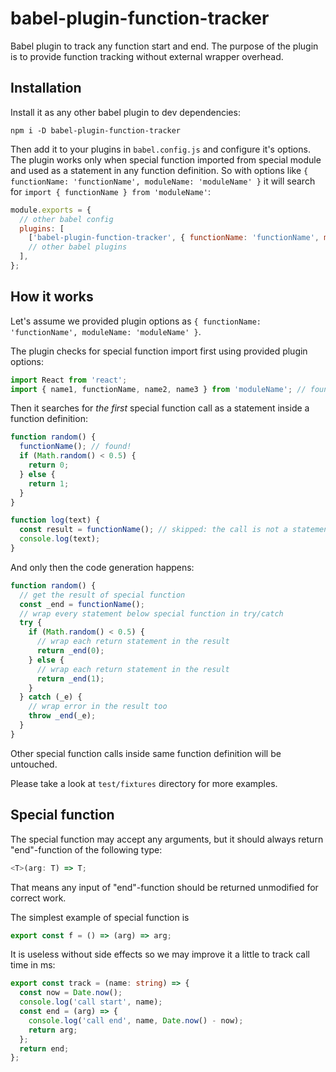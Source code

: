 # babel-plugin-function-tracker

Babel plugin to track any function start and end. The purpose of the plugin is to provide function
tracking without external wrapper overhead.

## Installation

Install it as any other babel plugin to dev dependencies:

```
npm i -D babel-plugin-function-tracker
```

Then add it to your plugins in `babel.config.js` and configure it's options. The plugin works only
when special function imported from special module and used as a statement in any function
definition. So with options like `{ functionName: 'functionName', moduleName: 'moduleName' }` it
will search for `import { functionName } from 'moduleName'`:

```js
module.exports = {
  // other babel config
  plugins: [
    ['babel-plugin-function-tracker', { functionName: 'functionName', moduleName: 'moduleName' }],
    // other babel plugins
  ],
};
```

## How it works

Let's assume we provided plugin options as
`{ functionName: 'functionName', moduleName: 'moduleName' }`.

The plugin checks for special function import first using provided plugin options:

```ts
import React from 'react';
import { name1, functionName, name2, name3 } from 'moduleName'; // found
```

Then it searches for _the first_ special function call as a statement inside a function definition:

```ts
function random() {
  functionName(); // found!
  if (Math.random() < 0.5) {
    return 0;
  } else {
    return 1;
  }
}

function log(text) {
  const result = functionName(); // skipped: the call is not a statement
  console.log(text);
}
```

And only then the code generation happens:

```ts
function random() {
  // get the result of special function
  const _end = functionName();
  // wrap every statement below special function in try/catch
  try {
    if (Math.random() < 0.5) {
      // wrap each return statement in the result
      return _end(0);
    } else {
      // wrap each return statement in the result
      return _end(1);
    }
  } catch (_e) {
    // wrap error in the result too
    throw _end(_e);
  }
}
```

Other special function calls inside same function definition will be untouched.

Please take a look at `test/fixtures` directory for more examples.

## Special function

The special function may accept any arguments, but it should always return "end"-function of the
following type:

```ts
<T>(arg: T) => T;
```

That means any input of "end"-function should be returned unmodified for correct work.

The simplest example of special function is

```ts
export const f = () => (arg) => arg;
```

It is useless without side effects so we may improve it a little to track call time in ms:

```ts
export const track = (name: string) => {
  const now = Date.now();
  console.log('call start', name);
  const end = (arg) => {
    console.log('call end', name, Date.now() - now);
    return arg;
  };
  return end;
};
```
